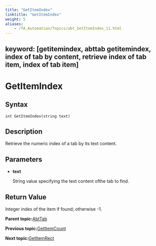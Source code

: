 ```yaml
--- 
title: "GetItemIndex"
linktitle: "GetItemIndex"
weight: 5
aliases: 
    - /TA_Automation/Topics/abt_GetItemIndex_11.html
---
```

keyword: [getitemindex, abttab getitemindex, index of tab by content, retrieve index of tab item, index of tab item]
---

# GetItemIndex

## Syntax

`int GetItemIndex(string text)`

## Description

Retrieve the numeric index of a tab by its text content.

## Parameters

-   **text**

    String value specifying the text content ofthe tab to find.


## Return Value

Integer index of the item if found; otherwise -1.

**Parent topic:**[AbtTab](/TA_Automation/Topics/abt_AbtTab.html)

**Previous topic:**[GetItemCount](/TA_Automation/Topics/abt_GetItemCount_11.html)

**Next topic:**[GetItemRect](/TA_Automation/Topics/abt_GetItemRect_11.html)

